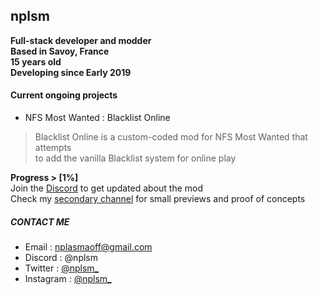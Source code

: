 ## nplsm

**Full-stack developer and modder**  
**Based in Savoy, France**  
**15 years old**  
**Developing since Early 2019**

#### Current ongoing projects
- NFS Most Wanted : Blacklist Online  
> Blacklist Online is a custom-coded mod for NFS Most Wanted that attempts  
> to add the vanilla Blacklist system for online play

**Progress > \[1%\]**  
Join the [Discord](https://discord.gg/vpQKx87Wfe) to get updated about the mod  
Check my [secondary channel](https://www.youtube.com/@nplsm2) for small previews and proof of concepts


##### CONTACT ME
- Email : nplasmaoff@gmail.com  
- Discord : @nplsm  
- Twitter : [@nplsm_](https://twitter.com/nplsm_)  
- Instagram : [@nplsm_](https://www.instagram.com/nplsm_/)
